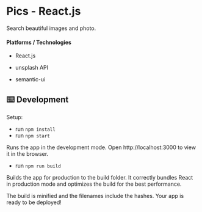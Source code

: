 # Pics - React.js

Search beautiful images and photo.

#### Platforms / Technologies

* React.js

* unsplash API

* semantic-ui

## ⌨️ Development

Setup:

- run `npm install`
- run `npm start`

Runs the app in the development mode.
Open http://localhost:3000 to view it in the browser.

- run `npm run build`

Builds the app for production to the build folder.
It correctly bundles React in production mode and optimizes the build for the best performance.

The build is minified and the filenames include the hashes.
Your app is ready to be deployed!

